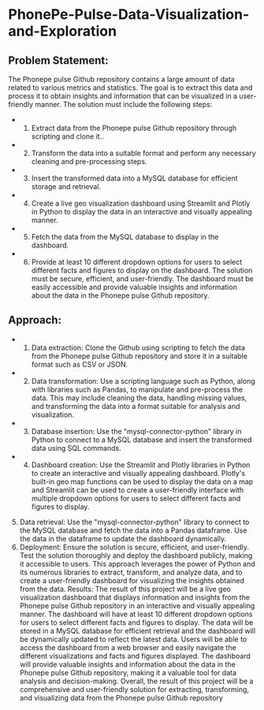 # PhonePe-Pulse-Data-Visualization-and-Exploration

## Problem Statement:
The Phonepe pulse Github repository contains a large amount of data related to various metrics and statistics. The goal is to extract this data and process it to obtain insights and information that can be visualized in a user-friendly manner.
The solution must include the following steps:
- 1. Extract data from the Phonepe pulse Github repository through scripting and clone it..
- 2. Transform the data into a suitable format and perform any necessary cleaning and pre-processing steps.
- 3. Insert the transformed data into a MySQL database for efficient storage and retrieval.
- 4. Create a live geo visualization dashboard using Streamlit and Plotly in Python to display the data in an interactive and visually appealing manner.
- 5. Fetch the data from the MySQL database to display in the dashboard.
- 6. Provide at least 10 different dropdown options for users to select different facts and figures to display on the dashboard.
The solution must be secure, efficient, and user-friendly. The dashboard must be easily accessible and provide valuable insights and information about the data in the Phonepe pulse Github repository.
## Approach:
- 1. Data extraction: Clone the Github using scripting to fetch the data from the Phonepe pulse Github repository and store it in a suitable format such as CSV or JSON.
- 2. Data transformation: Use a scripting language such as Python, along with libraries such as Pandas, to manipulate and pre-process the data. This may include cleaning the data, handling missing values, and transforming the data into a format suitable for analysis and visualization.
- 3. Database insertion: Use the "mysql-connector-python" library in Python to connect to a MySQL database and insert the transformed data using SQL commands.
- 4. Dashboard creation: Use the Streamlit and Plotly libraries in Python to create
an interactive and visually appealing dashboard. Plotly's built-in geo map
functions can be used to display the data on a map and Streamlit can be used
to create a user-friendly interface with multiple dropdown options for users to
select different facts and figures to display.
5. Data retrieval: Use the "mysql-connector-python" library to connect to the
MySQL database and fetch the data into a Pandas dataframe. Use the data in
the dataframe to update the dashboard dynamically.
6. Deployment: Ensure the solution is secure, efficient, and user-friendly. Test
the solution thoroughly and deploy the dashboard publicly, making it
accessible to users.
This approach leverages the power of Python and its numerous libraries to extract,
transform, and analyze data, and to create a user-friendly dashboard for visualizing
the insights obtained from the data.
Results:
The result of this project will be a live geo visualization dashboard that displays
information and insights from the Phonepe pulse Github repository in an interactive
and visually appealing manner. The dashboard will have at least 10 different
dropdown options for users to select different facts and figures to display. The data
will be stored in a MySQL database for efficient retrieval and the dashboard will be
dynamically updated to reflect the latest data.
Users will be able to access the dashboard from a web browser and easily navigate
the different visualizations and facts and figures displayed. The dashboard will
provide valuable insights and information about the data in the Phonepe pulse
Github repository, making it a valuable tool for data analysis and decision-making.
Overall, the result of this project will be a comprehensive and user-friendly solution
for extracting, transforming, and visualizing data from the Phonepe pulse Github
repository
